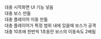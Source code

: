 대충 시작화면 UI 기능 넣음 <br/>
대충 보스 만듦<br/>
대충 플레이어 이동 만듦<br/>
대충 플레이어가 특정 범위 내에 있을때 보스가 공격<br/>
대충 10초에 한번씩 1초동안 보스의 이동속도 2배됨<br/> 

